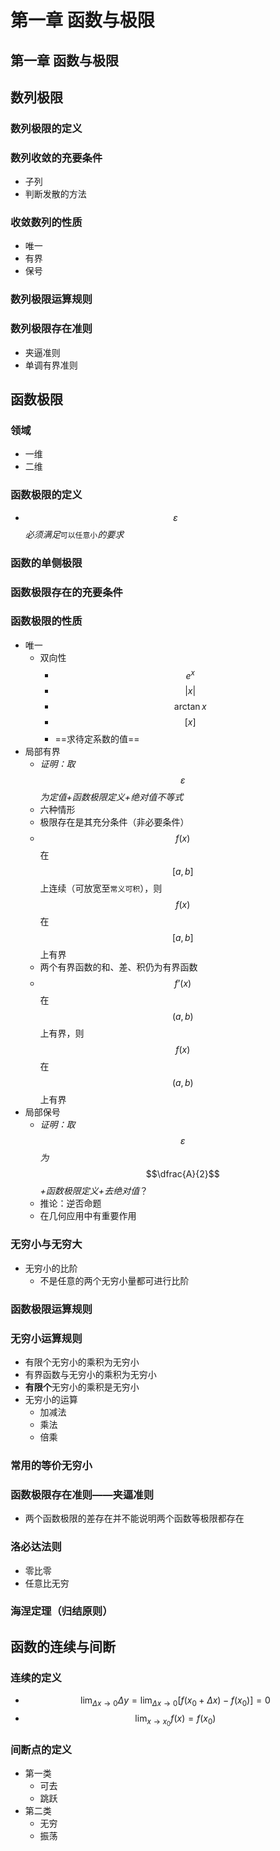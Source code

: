 # 第一章 函数与极限

## 第一章 函数与极限

## 数列极限

### 数列极限的定义

### 数列收敛的充要条件

* 子列
* 判断发散的方法

### 收敛数列的性质

* 唯一
* 有界
* 保号

### 数列极限运算规则

### 数列极限存在准则

* 夹逼准则
* 单调有界准则

## 函数极限

### 领域

* 一维
* 二维

### 函数极限的定义

* $$\varepsilon$$_必须满足_`可以任意小`_的要求_

### 函数的单侧极限

### 函数极限存在的充要条件

### 函数极限的性质

* 唯一
  * 双向性
    * $$e^x$$
    * $$|x|$$
    * $$\arctan x$$
    * $$[x]$$
    * ==求待定系数的值==
* 局部有界
  * _证明：取_$$\varepsilon$$_为定值+函数极限定义+绝对值不等式_
  * 六种情形
  * 极限存在是其充分条件（非必要条件）
  * $$f(x)$$在$$[a,b]$$上连续（可放宽至`常义可积`），则$$f(x)$$在$$[a,b]$$上有界
  * 两个有界函数的和、差、积仍为有界函数
  * $$f’(x)$$在$$(a,b)$$上有界，则$$f(x)$$在$$(a,b)$$上有界
* 局部保号
  * _证明：取_$$\varepsilon$$_为_$$\dfrac{A}{2}$$_+函数极限定义+去绝对值_？
  * 推论：逆否命题
  * 在几何应用中有重要作用

### 无穷小与无穷大

* 无穷小的比阶
  * 不是任意的两个无穷小量都可进行比阶

### 函数极限运算规则

### 无穷小运算规则

* 有限个无穷小的乘积为无穷小
* 有界函数与无穷小的乘积为无穷小
* **有限个**无穷小的乘积是无穷小
* 无穷小的运算
  * 加减法
  * 乘法
  * 倍乘

### 常用的等价无穷小

### 函数极限存在准则——夹逼准则

* 两个函数极限的差存在并不能说明两个函数等极限都存在

### 洛必达法则

* 零比零
* 任意比无穷

### 海涅定理（归结原则）

## 函数的连续与间断

### 连续的定义

* $$\lim _ { \Delta x \rightarrow 0 } \Delta y = \lim _ { \Delta x \rightarrow 0 } [ f ( x _ { 0 } + \Delta x ) - f ( x _ { 0 } ) ] = 0$$
* $$\lim _ { x \rightarrow x _ { 0 } } f ( x ) = f ( x _ { 0 } )$$

### 间断点的定义

* 第一类
  * 可去
  * 跳跃
* 第二类
  * 无穷
  * 振荡

